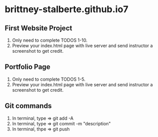 # brittney-stalberte.github.io7


## First Website Project
1) Only need to complete TODOS 1-10.
2) Preview your index.html page with live server and send instructor a screenshot to get credit.

## Portfolio Page
1) Only need to complete TODOS 1-5.
2) Preview your index.html page with live server and send instructor a screenshot to get credit.

## Git commands
1) In terminal, type => git add -A
2) In terminal, type => git commit -m "description"
3) In terminal, thpe => git push